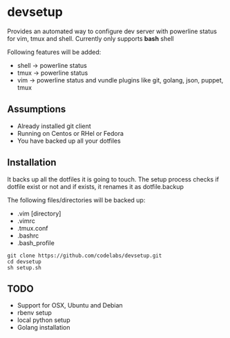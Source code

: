 # devsetup

Provides an automated way to configure dev server with powerline status
for vim, tmux and shell.
Currently only supports **bash** shell

Following features will be added:
* shell -> powerline status
* tmux -> powerline status
* vim -> powerline status and vundle plugins like git, golang, json, puppet, tmux

## Assumptions

* Already installed git client
* Running on Centos or RHel or Fedora
* You have backed up all your dotfiles

## Installation

It backs up all the dotfiles it is going to touch.
The setup process checks if dotfile exist or not and if exists, it renames it as dotfile.backup

The following files/directories will be backed up:
* .vim [directory]
* .vimrc
* .tmux.conf
* .bashrc
* .bash_profile

```{shell}
git clone https://github.com/codelabs/devsetup.git
cd devsetup
sh setup.sh
```

## TODO

* Support for OSX, Ubuntu and Debian
* rbenv setup
* local python setup
* Golang installation
